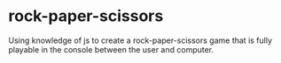 # rock-paper-scissors

Using knowledge of js to create a rock-paper-scissors game that is fully playable in the console between the user and computer.